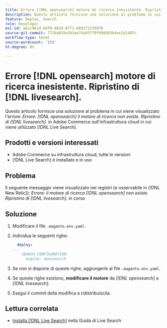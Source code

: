 ```yaml
---
title: Errore [!DNL opensearch] motore di ricerca inesistente. Ripristino di  [!DNL livesearch].
description: Questo articolo fornisce una soluzione al problema in cui viene visualizzato l'errore, "Error- [!DNL opensearch] search engine does not exist. Ripristino di  [!DNL livesearch].&grave; in Adobe Commerce su infrastruttura cloud.
feature: Deploy, Search
role: Developer
exl-id: a6cc981d-b8f0-402d-8771-60d2f21f09f8
source-git-commit: 7718a835e343ae7da9ff79f690503b4ee1d140fc
workflow-type: tm+mt
source-wordcount: '153'
ht-degree: 0%

---
```


# Errore [!DNL opensearch] motore di ricerca inesistente. Ripristino di [!DNL livesearch].

Questo articolo fornisce una soluzione al problema in cui viene visualizzato l&#39;errore: *Errore: [!DNL opensearch] il motore di ricerca non esiste. Ripristino di [!DNL livesearch].* in Adobe Commerce sull&#39;infrastruttura cloud in cui viene utilizzato [!DNL Live Search].

## Prodotti e versioni interessati

* Adobe Commerce su infrastruttura cloud, tutte le versioni
* [!DNL Live Search] è installato e in uso

## Problema

Il seguente messaggio viene visualizzato nei registri (e osservabile in [!DNL New Relic]):
*Errore: il motore di ricerca [!DNL opensearch] non esiste. Ripristino di [!DNL livesearch].* in corso

## Soluzione

1. Modificare il file `.magento.env.yaml`.
1. Individua le seguenti righe:

   ```yaml
     deploy:
   ...
       SEARCH_CONFIGURATION:
         engine: opensearch
   ```

1. Se non si dispone di queste righe, aggiungerle al file `.magento.env.yaml`.
1. Se queste righe esistono, **modificare il motore** da *[!DNL opensearch]* a *[!DNL livesearch]*.
1. Esegui il commit della modifica e ridistribuiscila.

## Lettura correlata

* [Installa [!DNL Live Search]](https://experienceleague.adobe.com/docs/commerce-merchant-services/live-search/onboard/install.html?lang=it) nella Guida di Live Search

